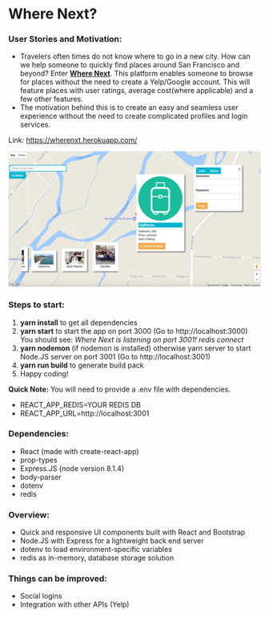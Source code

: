 # Where Next?

### User Stories and Motivation:
- Travelers often times do not know where to go in a new city. How can we help someone to quickly find places around San Francisco and beyond? Enter [**Where Next**](https://wherenxt.herokuapp.com/). This platform enables someone to browse for places without the need to create a Yelp/Google account. This will feature places with user ratings, average cost(where applicable) and a few other features.
- The motivation behind this is to create an easy and seamless user experience without the need to create complicated profiles and login services.

Link: https://wherenxt.herokuapp.com/

![screenshot](./screenshot.png)

### Steps to start:
1. **yarn install** to get all dependencies
2. **yarn start** to start the app on port 3000 (Go to http://localhost:3000)
    You should see:
    *Where Next is listening on port 3001!*
    *redis connect*
3. **yarn nodemon** (if nodemon is installed) otherwise yarn server to start Node.JS server on port 3001 (Go to http://localhost:3001)
4. **yarn run build** to generate build pack
4. Happy coding!

**Quick Note:** You will need to provide a .env file with dependencies.
- REACT_APP_REDIS=YOUR REDIS DB
- REACT_APP_URL=http://localhost:3001

### Dependencies:
- React (made with create-react-app)
- prop-types
- Express.JS (node version 8.1.4)
- body-parser
- dotenv
- redis

### Overview:
- Quick and responsive UI components built with React and Bootstrap
- Node.JS with Express for a lightweight back end server
- dotenv to load environment-specific variables
- redis as in-memory, database storage solution

### Things can be improved:
- Social logins
- Integration with other APIs (Yelp)
